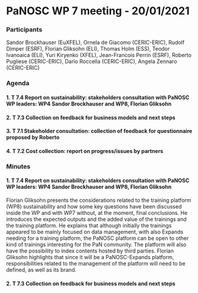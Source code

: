 # PaNOSC WP 7 meeting - 20/01/2021

### Participants
Sandor Brockhauser (EuXFEL), Ornela de Giacomo (CERIC-ERIC), Rudolf Dimper (ESRF), Florian Gliksohn (ELI), Thomas Holm (ESS), Teodor Ivanoaica (ELI), Yuri Kiryenko (XFEL), Jean-Francois Perrin (ESRF),  Roberto Pugliese (CERIC-ERIC), Dario Roccella (CERIC-ERIC), Angela Zennaro (CERIC-ERIC)

### Agenda
#### 1. T 7.4 Report on sustainability: stakeholders consultation with PaNOSC WP leaders: WP4 Sandor Brockhauser and WP8, Florian Gliksohn
#### 2. T 7.3 Collection on feedback for business models and next steps
#### 3. T 7.1 Stakeholder consultation: collection of feedback for questionnaire proposed by Roberto
#### 4. T 7.2 Cost collection: report on progress/issues by partners

### Minutes
#### 1. T 7.4 Report on sustainability: stakeholders consultation with PaNOSC WP leaders: WP4 Sandor Brockhauser and WP8, Florian Gliksohn
Florian Gliksohn presents the considerations related to the training platform (WP8) sustainability and how some key questions have been discussed inside the WP and with WP7 without, at the moment, final conclusions. He introduces the expected outputs and the added value of the trainings and the training platform. He explains that although initially the trainings appeared to be mainly focused on data management, with also Expands needing for a training platform, the PaNOSC platform can be open to other kind of trainings interesting for the PaN community. The platform will also have the possibility to index contents hosted by third parties. Florian Gliksohn highlights that since it will be a PaNOSC-Expands platform, responsibilities related to the management of the platform will need to be defined, as well as its brand.  

#### 2. T 7.3 Collection on feedback for business models and next steps
